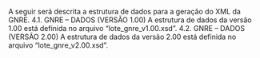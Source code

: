 A seguir será descrita a estrutura de dados para a geração do XML da GNRE.
4.1. GNRE – DADOS (VERSÃO 1.00)
A estrutura de dados da versão 1.00 está definida no arquivo “lote_gnre_v1.00.xsd”.
4.2. GNRE – DADOS (VERSÃO 2.00)
A estrutura de dados da versão 2.00 está definida no arquivo “lote_gnre_v2.00.xsd”.